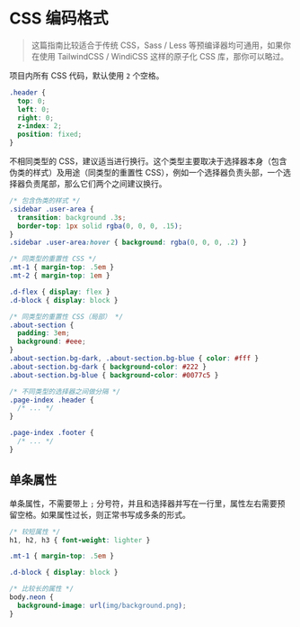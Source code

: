 # CSS 编码格式

> 这篇指南比较适合于传统 CSS，Sass / Less 等预编译器均可通用，如果你在使用 TailwindCSS / WindiCSS 这样的原子化 CSS 库，那你可以略过。

项目内所有 CSS 代码，默认使用 `2` 个空格。

```css
.header {
  top: 0;
  left: 0;
  right: 0;
  z-index: 2;
  position: fixed;
}
```

不相同类型的 CSS，建议适当进行换行。这个类型主要取决于选择器本身（包含伪类的样式）及用途（同类型的重置性 CSS），例如一个选择器负责头部，一个选择器负责尾部，那么它们两个之间建议换行。

```css
/* 包含伪类的样式 */
.sidebar .user-area {
  transition: background .3s;
  border-top: 1px solid rgba(0, 0, 0, .15);
}
.sidebar .user-area:hover { background: rgba(0, 0, 0, .2) }

/* 同类型的重置性 CSS */
.mt-1 { margin-top: .5em }
.mt-2 { margin-top: 1em }

.d-flex { display: flex }
.d-block { display: block }

/* 同类型的重置性 CSS（局部） */
.about-section {
  padding: 3em;
  background: #eee;
}
.about-section.bg-dark, .about-section.bg-blue { color: #fff }
.about-section.bg-dark { background-color: #222 }
.about-section.bg-blue { background-color: #0077c5 }

/* 不同类型的选择器之间做分隔 */
.page-index .header {
  /* ... */
}

.page-index .footer {
  /* ... */
}
```

## 单条属性

单条属性，不需要带上 `;` 分号符，并且和选择器并写在一行里，属性左右需要预留空格。如果属性过长，则正常书写成多条的形式。

```css
/* 较短属性 */
h1, h2, h3 { font-weight: lighter }

.mt-1 { margin-top: .5em }

.d-block { display: block }

/* 比较长的属性 */
body.neon {
  background-image: url(img/background.png);
}
```
